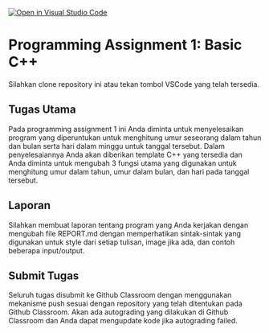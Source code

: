 [![Open in Visual Studio Code](https://classroom.github.com/assets/open-in-vscode-c66648af7eb3fe8bc4f294546bfd86ef473780cde1dea487d3c4ff354943c9ae.svg)](https://classroom.github.com/online_ide?assignment_repo_id=10325919&assignment_repo_type=AssignmentRepo)

# Programming Assignment 1: Basic C++

Silahkan clone repository ini atau tekan tombol VSCode yang telah tersedia.

## Tugas Utama

Pada programming assignment 1 ini Anda diminta untuk menyelesaikan program yang diperuntukan untuk menghitung umur seseorang dalam tahun dan bulan serta hari dalam minggu untuk tanggal tersebut. Dalam penyelesaiannya Anda akan diberikan template C++ yang tersedia dan Anda diminta untuk mengubah 3 fungsi utama yang digunakan untuk menghitung umur dalam tahun, umur dalam bulan, dan hari pada tanggal tersebut.

## Laporan

Silahkan membuat laporan tentang program yang Anda kerjakan dengan mengubah file REPORT.md dengan memperhatikan sintak-sintak yang digunakan untuk style dari setiap tulisan, image jika ada, dan contoh beberapa input/output.

## Submit Tugas

Seluruh tugas disubmit ke Github Classroom dengan menggunakan mekanisme push sesuai dengan repository yang telah ditentukan pada Github Classroom. Akan ada autograding yang dilakukan di Github Classroom dan Anda dapat mengupdate kode jika autograding failed.
